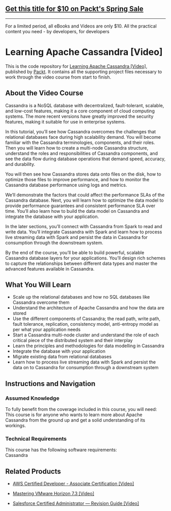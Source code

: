 ## [Get this title for $10 on Packt's Spring Sale](https://www.packt.com/V06177?utm_source=github&utm_medium=packt-github-repo&utm_campaign=spring_10_dollar_2022)
-----
For a limited period, all eBooks and Videos are only $10. All the practical content you need \- by developers, for developers

# Learning Apache Cassandra [Video]
This is the code repository for [Learning Apache Cassandra [Video]](https://www.packtpub.com/big-data-and-business-intelligence/learning-apache-cassandra-video?utm_source=github&utm_medium=repository&utm_campaign=9781787126190), published by [Packt](https://www.packtpub.com/?utm_source=github). It contains all the supporting project files necessary to work through the video course from start to finish.
## About the Video Course
Cassandra is a NoSQL database with decentralized, fault-tolerant, scalable, and low-cost features, making it a core component of cloud computing systems. The more recent versions have greatly improved the security features, making it suitable for use in enterprise systems. 

In this tutorial, you’ll see how Cassandra overcomes the challenges that relational databases face during high scalability demand. You will become familiar with the Cassandra terminologies, components, and their roles. Then you will learn how to create a multi-node Cassandra structure, understand the roles and responsibilities of Cassandra components, and see the data flow during database operations that demand speed, accuracy, and durability. 

You will then see how Cassandra stores data onto files on the disk, how to optimize those files to improve performance, and how to monitor the Cassandra database performance using logs and metrics. 

We’ll demonstrate the factors that could affect the performance SLAs of the Cassandra database. Next, you will learn how to optimize the data model to provide performance guarantees and consistent performance SLA over time. You’ll also learn how to build the data model on Cassandra and integrate the database with your application. 

In the later sections, you’ll connect with Cassandra from Spark to read and write data. You’ll integrate Cassandra with Spark and learn how to process live streaming data with Spark and persist the data in Cassandra for consumption through the downstream system. 

By the end of the course, you’ll be able to build powerful, scalable Cassandra database layers for your applications. You’ll design rich schemes to capture the relationships between different data types and master the advanced features available in Cassandra.

<H2>What You Will Learn</H2>
<DIV class=book-info-will-learn-text>
<UL>
<LI>Scale up the relational databases and how no SQL databases like Cassandra overcome them 
<LI>Understand the architecture of Apache Cassandra and how the data are stored 
<LI>Use the different components of Cassandra; the read path, write path, fault tolerance, replication, consistency model, anti-entropy model as per what your application needs 
<LI>Start a Cassandra multi-node cluster and understand the role of each critical piece of the distributed system and their interplay 
<LI>Learn the principles and methodologies for data modelling<SPAN style="BACKGROUND-COLOR: transparent"> in Cassandra</SPAN> 
<LI>Integrate the database with your application 
<LI>Migrate existing data from relational databases 
<LI>Learn how to process live streaming data with Spark and persist the data on to Cassandra for consumption through a downstream system </LI></UL></DIV>

## Instructions and Navigation
### Assumed Knowledge
To fully benefit from the coverage included in this course, you will need:<br/>
This course is for anyone who wants to learn more about Apache Cassandra from the ground up and get a solid understanding of its workings.
### Technical Requirements
This course has the following software requirements:<br/>
Cassandra

## Related Products
* [AWS Certified Developer - Associate Certification [Video]](https://www.packtpub.com/virtualization-and-cloud/aws-certified-developer-associate-certification-video?utm_source=github&utm_medium=repository&utm_campaign=9781789616118)

* [Mastering VMware Horizon 7.3 [Video]](https://www.packtpub.com/virtualization-and-cloud/mastering-vmware-horizon-73-video?utm_source=github&utm_medium=repository&utm_campaign=9781789802320)

* [Salesforce Certified Administrator — Revision Guide [Video]](https://www.packtpub.com/business/salesforce-certified-administrator-—-revision-guide-video?utm_source=github&utm_medium=repository&utm_campaign=9781838550813)

